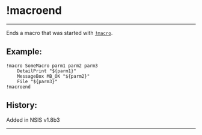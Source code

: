# !macroend

---

Ends a macro that was started with [`!macro`][1].

## Example:

	!macro SomeMacro parm1 parm2 parm3
		DetailPrint "${parm1}"
		MessageBox MB_OK "${parm2}"
		File "${parm3}"
	!macroend

## History:

Added in NSIS v1.8b3

---

[1]: !macro.md